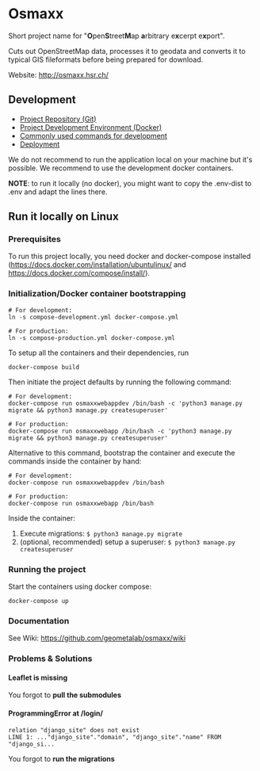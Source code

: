 # Osmaxx

Short project name for "<strong>O</strong>pen<strong>S</strong>treet<strong>M</strong>ap <strong>a</strong>rbitrary e<strong>x</strong>cerpt e<strong>x</strong>port".

Cuts out OpenStreetMap data, processes it to geodata and converts it to typical GIS fileformats before being prepared for download.

Website: http://osmaxx.hsr.ch/


## Development

* [Project Repository (Git)](/docs/git-repository.md)
* [Project Development Environment (Docker)](/docs/project-development-environment.md)
* [Commonly used commands for development](/docs/useful-commands.md)
* [Deployment](/docs/deployment.md)

We do not recommend to run the application local on your machine but it's possible. We recommend to use the development docker containers.

**NOTE**: to run it locally (no docker), you might want to copy the .env-dist
to .env and adapt the lines there.


## Run it locally on Linux

### Prerequisites

To run this project locally, you need docker and docker-compose installed
(https://docs.docker.com/installation/ubuntulinux/ and https://docs.docker.com/compose/install/).


### Initialization/Docker container bootstrapping

```shell
# For development:
ln -s compose-development.yml docker-compose.yml

# For production:
ln -s compose-production.yml docker-compose.yml
```

To setup all the containers and their dependencies, run

```shell
docker-compose build
```

Then initiate the project defaults by running the following command:

```shell
# For development:
docker-compose run osmaxxwebappdev /bin/bash -c 'python3 manage.py migrate && python3 manage.py createsuperuser'

# For production:
docker-compose run osmaxxwebapp /bin/bash -c 'python3 manage.py migrate && python3 manage.py createsuperuser'
```

Alternative to this command, bootstrap the container and execute the commands inside the container by hand:

```shell
# For development:
docker-compose run osmaxxwebappdev /bin/bash

# For production:
docker-compose run osmaxxwebapp /bin/bash
```

Inside the container:

1. Execute migrations: `$ python3 manage.py migrate`
2. (optional, recommended) setup a superuser: `$ python3 manage.py createsuperuser`


### Running the project

Start the containers using docker compose:

```shell
docker-compose up
```


### Documentation

See Wiki: https://github.com/geometalab/osmaxx/wiki


### Problems & Solutions

#### Leaflet is missing

You forgot to **pull the submodules**


#### ProgrammingError at /login/

```
relation "django_site" does not exist
LINE 1: ..."django_site"."domain", "django_site"."name" FROM "django_si...
```

You forgot to **run the migrations**
